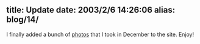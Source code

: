 title: Update
date: 2003/2/6 14:26:06
alias: blog/14/
---
I finally added a bunch of [photos](photo.asp) that I took in December to the site. Enjoy!